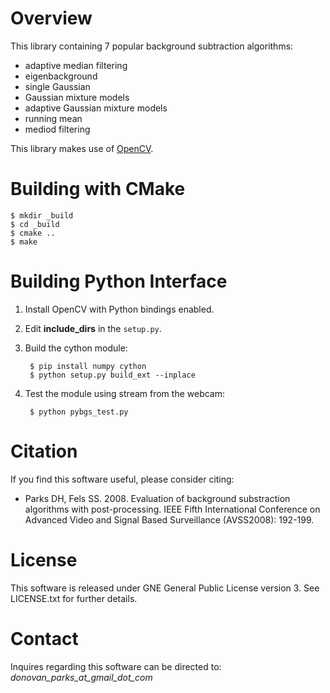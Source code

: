 # Overview
This library containing 7 popular background subtraction algorithms: 
* adaptive median filtering
* eigenbackground
* single Gaussian
* Gaussian mixture models
* adaptive Gaussian mixture models
* running mean
*  mediod filtering

This library makes use of [OpenCV](http://opencv.org/).

# Building with CMake

	$ mkdir _build
	$ cd _build
	$ cmake ..
	$ make

# Building Python Interface

1. Install OpenCV with Python bindings enabled.
2. Edit **include_dirs** in the `setup.py`.
3. Build the cython module:

		$ pip install numpy cython
		$ python setup.py build_ext --inplace

4. Test the module using stream from the webcam:

		$ python pybgs_test.py

# Citation

If you find this software useful, please consider citing:

* Parks DH, Fels SS. 2008. Evaluation of background substraction algorithms with post-processing. IEEE Fifth International Conference on Advanced Video and Signal Based Surveillance (AVSS2008): 192-199.

# License

This software is released under GNE General Public License version 3. See LICENSE.txt for further details.

# Contact

Inquires regarding this software can be directed to: *donovan_parks_at_gmail_dot_com*
